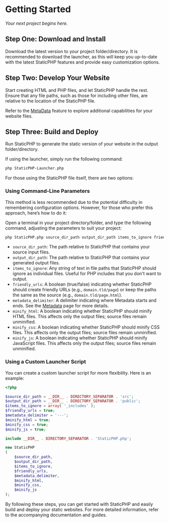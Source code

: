 # Getting Started

*Your next project begins here.*

## Step One: Download and Install

Download the latest version to your project folder/directory. It is recommended to download the launcher, as this will keep you up-to-date with the latest StaticPHP features and provide easy customization options.

## Step Two: Develop Your Website

Start creating HTML and PHP files, and let StaticPHP handle the rest. Ensure that any file paths, such as those for including other files, are relative to the location of the StaticPHP file.

Refer to the [MetaData](MetaData.md) feature to explore additional capabilities for your website files.

## Step Three: Build and Deploy

Run StaticPHP to generate the static version of your website in the output folder/directory.

If using the launcher, simply run the following command:

```bash
php StaticPHP-Launcher.php
```

For those using the StaticPHP file itself, there are two options:

### Using Command-Line Parameters

This method is less recommended due to the potential difficulty in remembering configuration options. However, for those who prefer this approach, here’s how to do it:

Open a terminal in your project directory/folder, and type the following command, adjusting the parameters to suit your project:

```bash
php StaticPHP.php source_dir_path output_dir_path items_to_ignore friendly_urls metadata_delimiter minify_html minify_css minify_js
```

- `source_dir_path`: The path relative to StaticPHP that contains your source input files.
- `output_dir_path`: The path relative to StaticPHP that contains your generated output files.
- `items_to_ignore`: Any string of text in file paths that StaticPHP should ignore as individual files. Useful for PHP includes that you don't want to output.
- `friendly_urls`: A boolean (true/false) indicating whether StaticPHP should create friendly URLs (e.g., `domain.tld/page`) or keep the paths the same as the source (e.g., `domain.tld/page.html`).
- `metadata_delimiter`: A delimiter indicating where Metadata starts and ends. See the [Metadata](MetaData.md) page for more details.
- `minify_html`: A boolean indicating whether StaticPHP should minify HTML files. This affects only the output files; source files remain unminified.
- `minify_css`: A boolean indicating whether StaticPHP should minify CSS files. This affects only the output files; source files remain unminified.
- `minify_js`: A boolean indicating whether StaticPHP should minify JavaScript files. This affects only the output files; source files remain unminified.

### Using a Custom Launcher Script

You can create a custom launcher script for more flexibility. Here is an example:

```php
<?php

$source_dir_path = __DIR__ . DIRECTORY_SEPARATOR . 'src';
$output_dir_path = __DIR__ . DIRECTORY_SEPARATOR . 'public';
$items_to_ignore = array( '_includes' );
$friendly_urls = true;
$metadata_delimiter = '---';
$minify_html = true;
$minify_css = true;
$minify_js = true;

include __DIR__ . DIRECTORY_SEPARATOR . 'StaticPHP.php';

new StaticPHP
(
    $source_dir_path,
    $output_dir_path,
    $items_to_ignore,
    $friendly_urls,
    $metadata_delimiter,
    $minify_html,
    $minify_css,
    $minify_js
);
```

By following these steps, you can get started with StaticPHP and easily build and deploy your static websites. For more detailed information, refer to the accompanying documentation and guides.

